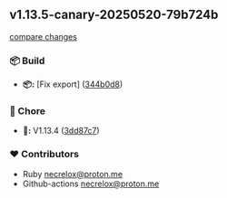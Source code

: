 
## v1.13.5-canary-20250520-79b724b

[compare changes](https://github.com/Basalt-Lab/basalt-helper/compare/v1.13.4-canary-20250519-cba9bba...v1.13.5-canary-20250520-79b724b)

### 📦 Build

- **📦:** [Fix export] ([344b0d8](https://github.com/Basalt-Lab/basalt-helper/commit/344b0d8))

### 🦉 Chore

- **🦉:** V1.13.4 ([3dd87c7](https://github.com/Basalt-Lab/basalt-helper/commit/3dd87c7))

### ❤️ Contributors

- Ruby <necrelox@proton.me>
- Github-actions <necrelox@proton.me>

